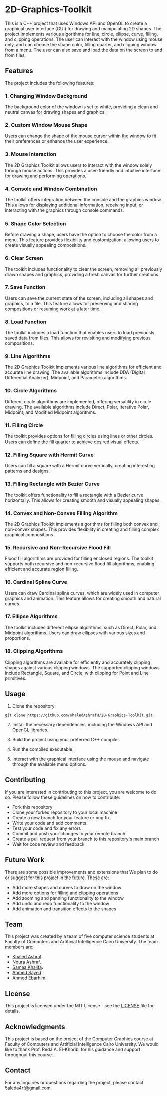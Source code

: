 # 2D-Graphics-Toolkit
This is a C++ project that uses Windows API and OpenGL to create a graphical user interface (GUI) for drawing and manipulating 2D shapes. The project implements various algorithms for line, circle, ellipse, curve, filling, and clipping operations. The user can interact with the window using mouse only, and can choose the shape color, filling quarter, and clipping window from a menu. The user can also save and load the data on the screen to and from files.

## Features
The project includes the following features:

### 1. Changing Window Background
The background color of the window is set to white, providing a clean and neutral canvas for drawing shapes and graphics.

### 2. Custom Window Mouse Shape
Users can change the shape of the mouse cursor within the window to fit their preferences or enhance the user experience.

### 3. Mouse Interaction
The 2D Graphics Toolkit allows users to interact with the window solely through mouse actions. This provides a user-friendly and intuitive interface for drawing and performing operations.

### 4. Console and Window Combination
The toolkit offers integration between the console and the graphics window. This allows for displaying additional information, receiving input, or interacting with the graphics through console commands.

### 5. Shape Color Selection
Before drawing a shape, users have the option to choose the color from a menu. This feature provides flexibility and customization, allowing users to create visually appealing compositions.

### 6. Clear Screen
The toolkit includes functionality to clear the screen, removing all previously drawn shapes and graphics, providing a fresh canvas for further creations.

### 7. Save Function
Users can save the current state of the screen, including all shapes and graphics, to a file. This feature allows for preserving and sharing compositions or resuming work at a later time.

### 8. Load Function
The toolkit includes a load function that enables users to load previously saved data from files. This allows for revisiting and modifying previous compositions.

### 9. Line Algorithms
The 2D Graphics Toolkit implements various line algorithms for efficient and accurate line drawing. The available algorithms include DDA (Digital Differential Analyzer), Midpoint, and Parametric algorithms.

### 10. Circle Algorithms
Different circle algorithms are implemented, offering versatility in circle drawing. The available algorithms include Direct, Polar, Iterative Polar, Midpoint, and Modified Midpoint algorithms.

### 11. Filling Circle
The toolkit provides options for filling circles using lines or other circles. Users can define the fill quarter to achieve desired visual effects.

### 12. Filling Square with Hermit Curve
Users can fill a square with a Hermit curve vertically, creating interesting patterns and designs.

### 13. Filling Rectangle with Bezier Curve
The toolkit offers functionality to fill a rectangle with a Bezier curve horizontally. This allows for creating smooth and visually appealing shapes.

### 14. Convex and Non-Convex Filling Algorithm
The 2D Graphics Toolkit implements algorithms for filling both convex and non-convex shapes. This provides flexibility in creating and filling complex graphical compositions.

### 15. Recursive and Non-Recursive Flood Fill
Flood fill algorithms are provided for filling enclosed regions. The toolkit supports both recursive and non-recursive flood fill algorithms, enabling efficient and accurate region filling.

### 16. Cardinal Spline Curve
Users can draw Cardinal spline curves, which are widely used in computer graphics and animation. This feature allows for creating smooth and natural curves.

### 17. Ellipse Algorithms
The toolkit includes different ellipse algorithms, such as Direct, Polar, and Midpoint algorithms. Users can draw ellipses with various sizes and proportions.

### 18. Clipping Algorithms
Clipping algorithms are available for efficiently and accurately clipping shapes against various clipping windows. The supported clipping windows include Rectangle, Square, and Circle, with clipping for Point and Line primitives.

## Usage

1. Clone the repository:
```
git clone https://github.com/KhaledAshrafH/2D-Graphics-Toolkit.git
```

2. Install the necessary dependencies, including the Windows API and OpenGL libraries.

3. Build the project using your preferred C++ compiler.

4. Run the compiled executable.

5. Interact with the graphical interface using the mouse and navigate through the available menu options.

<!-- 
## Demo
You can see a demo of how this project works in action in this [video](video). The video shows some of the features and functionality of this project, such as drawing lines, circles, ellipses, curves, filling shapes, clipping shapes, saving and loading data, etc.
-->

## Contributing
If you are interested in contributing to this project, you are welcome to do so. Please follow these guidelines on how to contribute:

- Fork this repository
- Clone your forked repository to your local machine
- Create a new branch for your feature or bug fix
- Write your code and add comments
- Test your code and fix any errors
- Commit and push your changes to your remote branch
- Create a pull request from your branch to this repository's main branch
- Wait for code review and feedback

## Future Work
There are some possible improvements and extensions that We plan to do or suggest for this project in the future. These are:

- Add more shapes and curves to draw on the window
- Add more options for filling and clipping operations
- Add zooming and panning functionality to the window
- Add undo and redo functionality to the window
- Add animation and transition effects to the shapes

## Team
This project was created by a team of five computer science students at Faculty of Computers and Artificial Intelligence Cairo University. The team members are:

- [Khaled Ashraf](https://github.com/KhaledAshrafH).
- [Noura Ashraf](https://github.com/NouraAshraff).
- [Samaa Khalifa](https://github.com/SamaaKhalifa).
- [Ahmed Sayed](https://github.com/AhmedSayed117).
- [Ahmed Ebarhim](https://github.com/Ahmed-Ibrahim-30).

## License
This project is licensed under the MIT License - see the [LICENSE](LICENSE.md) file for details.

## Acknowledgments
This project is based on the project of the Computer Graphics course at Faculty of Computers and Artificial Intelligence Cairo University. We would like to thank Prof. Reda A. El-Khoribi for his guidance and support throughout this course.

## Contact
For any inquiries or questions regarding the project, please contact 5aleda4rf@gmail.com.
